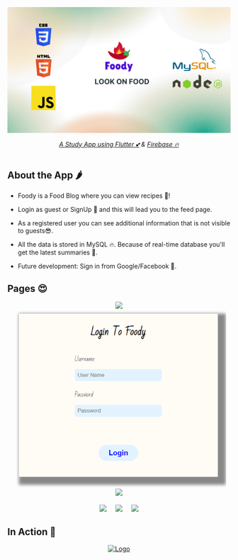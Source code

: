 <p align="center">
  <a href="https://github.com/carmelBar24/brain">
    <img src="AppScreensAndPoster/logo.png" alt="Logo"> 
<p align ="center"> 
<i>A Study App using <a href="https://flutter.dev/">Flutter 💕</a> & <a href="https://firebase.google.com/">Firebase 🔥</a>  </i>
<br><br>
  
## About the App 🌶️

  - Foody is a Food Blog where you can view recipes 🤤!
  
  - Login as guest or SignUp 🤩 and this will lead you to the feed page.
  
  - As a registered user you can see additional information that is not visible to guests😎.
  
  - All the data is stored in MySQL 🔥. Because of real-time database you'll get the latest summaries 🧠.
  
  - Future development: Sign in from Google/Facebook 🤗.
  
## Pages 😍
<p align="center">
<img src="AppScreensAndPoster/home.png" height="400"/><img src="AppScreensAndPoster/login.png" height="400" hspace="20"/><img src="AppScreensAndPoster/register.png" height="400" /><br><br>
<img src="AppScreensAndPoster/workbench.png" height="400"/><img src="AppScreensAndPoster/autumata.png" height="400"hspace="20"/><img src="AppScreensAndPoster/tasks.png" height="400" />
</p>

## In Action 👀
<p align="center">
  <a href="https://github.com/carmelBar24/brain">
    <img src="AppScreensAndPoster/brain_app_video.gif" alt="Logo" height="540"> 
  </a>
</p>
